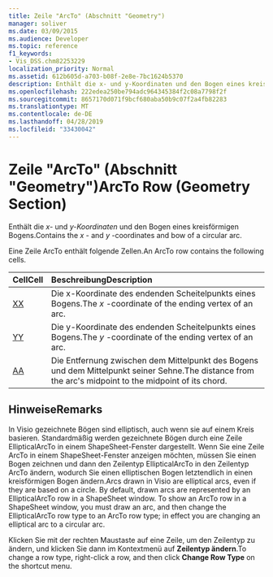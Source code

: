 ```yaml
---
title: Zeile "ArcTo" (Abschnitt "Geometry")
manager: soliver
ms.date: 03/09/2015
ms.audience: Developer
ms.topic: reference
f1_keywords:
- Vis_DSS.chm82253229
localization_priority: Normal
ms.assetid: 612b605d-a703-b08f-2e8e-7bc1624b5370
description: Enthält die x- und y-Koordinaten und den Bogen eines kreisförmigen Bogens.
ms.openlocfilehash: 222edea250be794adc964345384f2c08a7798f2f
ms.sourcegitcommit: 8657170d071f9bcf680aba50b9c07f2a4fb82283
ms.translationtype: MT
ms.contentlocale: de-DE
ms.lasthandoff: 04/28/2019
ms.locfileid: "33430042"
---
```

# <a name="arcto-row-geometry-section"></a><span data-ttu-id="baa8f-103">Zeile "ArcTo" (Abschnitt "Geometry")</span><span class="sxs-lookup"><span data-stu-id="baa8f-103">ArcTo Row (Geometry Section)</span></span>

<span data-ttu-id="baa8f-104">Enthält die  *x-*  und  *y-Koordinaten*  und den Bogen eines kreisförmigen Bogens.</span><span class="sxs-lookup"><span data-stu-id="baa8f-104">Contains the  *x*  - and  *y*  -coordinates and bow of a circular arc.</span></span> 
  
<span data-ttu-id="baa8f-105">Eine Zeile ArcTo enthält folgende Zellen.</span><span class="sxs-lookup"><span data-stu-id="baa8f-105">An ArcTo row contains the following cells.</span></span>
  
|<span data-ttu-id="baa8f-106">**Cell**</span><span class="sxs-lookup"><span data-stu-id="baa8f-106">**Cell**</span></span>|<span data-ttu-id="baa8f-107">**Beschreibung**</span><span class="sxs-lookup"><span data-stu-id="baa8f-107">**Description**</span></span>|
|:-----|:-----|
|[<span data-ttu-id="baa8f-108">X</span><span class="sxs-lookup"><span data-stu-id="baa8f-108">X</span></span>](x-cell-geometry-section.md) <br/> |<span data-ttu-id="baa8f-109">Die  x-Koordinate des endenden Scheitelpunkts eines Bogens.</span><span class="sxs-lookup"><span data-stu-id="baa8f-109">The  *x*  -coordinate of the ending vertex of an arc.</span></span>  <br/> |
|[<span data-ttu-id="baa8f-110">Y</span><span class="sxs-lookup"><span data-stu-id="baa8f-110">Y</span></span>](y-cell-geometry-section.md) <br/> |<span data-ttu-id="baa8f-111">Die  y-Koordinate des endenden Scheitelpunkts eines Bogens.</span><span class="sxs-lookup"><span data-stu-id="baa8f-111">The  *y*  -coordinate of the ending vertex of an arc.</span></span>  <br/> |
|[<span data-ttu-id="baa8f-112">A</span><span class="sxs-lookup"><span data-stu-id="baa8f-112">A</span></span>](a-cell-geometry-section.md) <br/> |<span data-ttu-id="baa8f-113">Die Entfernung zwischen dem Mittelpunkt des Bogens und dem Mittelpunkt seiner Sehne.</span><span class="sxs-lookup"><span data-stu-id="baa8f-113">The distance from the arc's midpoint to the midpoint of its chord.</span></span>  <br/> |
   
## <a name="remarks"></a><span data-ttu-id="baa8f-114">Hinweise</span><span class="sxs-lookup"><span data-stu-id="baa8f-114">Remarks</span></span>

<span data-ttu-id="baa8f-p101">In Visio gezeichnete Bögen sind elliptisch, auch wenn sie auf einem Kreis basieren. Standardmäßig werden gezeichnete Bögen durch eine Zeile EllipticalArcTo in einem ShapeSheet-Fenster dargestellt. Wenn Sie eine Zeile ArcTo in einem ShapeSheet-Fenster anzeigen möchten, müssen Sie einen Bogen zeichnen und dann den Zeilentyp EllipticalArcTo in den Zeilentyp ArcTo ändern, wodurch Sie einen elliptischen Bogen letztendlich in einen kreisförmigen Bogen ändern.</span><span class="sxs-lookup"><span data-stu-id="baa8f-p101">Arcs drawn in Visio are elliptical arcs, even if they are based on a circle. By default, drawn arcs are represented by an EllipticalArcTo row in a ShapeSheet window. To show an ArcTo row in a ShapeSheet window, you must draw an arc, and then change the EllipticalArcTo row type to an ArcTo row type; in effect you are changing an elliptical arc to a circular arc.</span></span>
  
<span data-ttu-id="baa8f-118">Klicken Sie mit der rechten Maustaste auf eine Zeile, um den Zeilentyp zu ändern, und klicken Sie dann im Kontextmenü auf **Zeilentyp ändern**.</span><span class="sxs-lookup"><span data-stu-id="baa8f-118">To change a row type, right-click a row, and then click **Change Row Type** on the shortcut menu.</span></span> 
  

